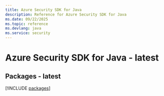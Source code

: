 ```yaml
---
title: Azure Security SDK for Java
description: Reference for Azure Security SDK for Java
ms.date: 09/22/2025
ms.topic: reference
ms.devlang: java
ms.service: security
---
```

# Azure Security SDK for Java - latest
## Packages - latest
[!INCLUDE [packages](security-index.md)]